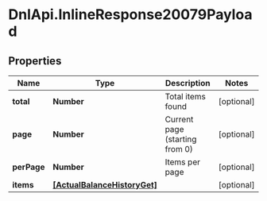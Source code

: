 # DnlApi.InlineResponse20079Payload

## Properties
Name | Type | Description | Notes
------------ | ------------- | ------------- | -------------
**total** | **Number** | Total items found | [optional] 
**page** | **Number** | Current page (starting from 0) | [optional] 
**perPage** | **Number** | Items per page | [optional] 
**items** | [**[ActualBalanceHistoryGet]**](ActualBalanceHistoryGet.md) |  | [optional] 


